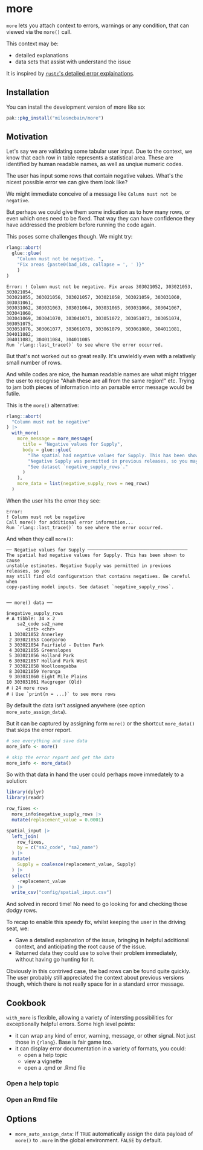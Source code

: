 
# more

<!-- badges: start -->
<!-- badges: end -->

`more` lets you attach context to errors, warnings or any condition, that can viewed via the `more()` call.

This context may be:

  - detailed explanations
  - data sets that assist with understand the issue

It is inspired by [`rustc`'s detailed error explainations](https://rustc-dev-guide.rust-lang.org/diagnostics.html).

## Installation

You can install the development version of more like so:

``` r
pak::pkg_install("milesmcbain/more")
```

## Motivation

Let's say we are validating some tabular user input. Due to the context, we know that each row in table represents a statistical area. These are identified by human readable names, as well as unqiue numeric codes.

The user has input some rows that contain negative values. What's the nicest possible error we can give them look like?

We might immediate conceive of a message like `Column must not be negative`.

But perhaps we could give them some indication as to how many rows, or even which ones need to be fixed. That way they can have confidence they have addressed the problem before running the code again.

This poses some challenges though. We might try:

```r
rlang::abort(
  glue::glue(
    "Column must not be negative. ",
    "Fix areas {paste0(bad_ids, collapse = ', ' )}"
    )
)
```

```
Error: ! Column must not be negative. Fix areas 303021052, 303021053, 303021054,
303021055, 303021056, 303021057, 303021058, 303021059, 303031060, 303031061,
303031062, 303031063, 303031064, 303031065, 303031066, 303041067, 303041068,
303041069, 303041070, 303041071, 303051072, 303051073, 303051074, 303051075,
303051076, 303061077, 303061078, 303061079, 303061080, 304011081, 304011082,
304011083, 304011084, 304011085
Run `rlang::last_trace()` to see where the error occurred.

```

But that's not worked out so great really. It's unwieldly even with a relatively small number of rows.

And while codes are nice, the human readable names are what might trigger the user to recognise "Ahah these are all from the same region!" etc. Trying to jam both pieces of information into an parsable error message would be futile.

This is the `more()` alternative:

```r
rlang::abort(
  "Column must not be negative"
) |>
  with_more(
    more_message = more_message(
      title = "Negative values for Supply",
      body = glue::glue(
        "The spatial had negative values for Supply. This has been shown to cause unstable estimates.\n",
        "Negative Supply was permitted in previous releases, so you may still find old configuration that contains negatives. Be careful when copy-pasting model inputs.\n",
        "See dataset `negative_supply_rows`."
      )
    ),
    more_data = list(negative_supply_rows = neg_rows)
  )

```

When the user hits the error they see:

```
Error:
! Column must not be negative
Call more() for additional error information...
Run `rlang::last_trace()` to see where the error occurred.
```

And when they call `more()`:

```
── Negative values for Supply ─────────────────────────────────────
The spatial had negative values for Supply. This has been shown to cause
unstable estimates. Negative Supply was permitted in previous releases, so you
may still find old configuration that contains negatives. Be careful when
copy-pasting model inputs. See dataset `negative_supply_rows`.


── more() data ──

$negative_supply_rows
# A tibble: 34 × 2
    sa2_code sa2_name
       <int> <chr>
 1 303021052 Annerley
 2 303021053 Coorparoo
 3 303021054 Fairfield - Dutton Park
 4 303021055 Greenslopes
 5 303021056 Holland Park
 6 303021057 Holland Park West
 7 303021058 Woolloongabba
 8 303021059 Yeronga
 9 303031060 Eight Mile Plains
10 303031061 Macgregor (Qld)
# ℹ 24 more rows
# ℹ Use `print(n = ...)` to see more rows
```

By default the data isn't assigned anywhere (see option `more_auto_assign_data`).

But it can be captured by assigning form `more()` or the shortcut `more_data()` that skips the error report.

```r
# see everything and save data
more_info <- more()

# skip the error report and get the data
more_info <- more_data()
```

So with that data in hand the user could perhaps move immedately to a solution:

```r
library(dplyr)
library(readr)

row_fixes <-
  more_info$negative_supply_rows |>
  mutate(replacement_value = 0.0001)

spatial_input |>
  left_join(
    row_fixes,
    by = c("sa2_code", "sa2_name")
  ) |>
  mutate(
    Supply = coalesce(replacement_value, Supply)
  ) |>
  select(
    -replacement_value
  ) |>
  write_csv("config/spatial_input.csv")
```

And solved in record time! No need to go looking for and checking those dodgy rows.

To recap to enable this speedy fix, whilst keeping the user in the driving seat, we:

  - Gave a detailed explanation of the issue, bringing in helpful additional context, and anticipating the root cause of the issue.
  - Returned data they could use to solve their problem immediately, without having go hunting for it.

Obviously in this contrived case, the bad rows can be found quite quickly. The user probably still appreciated the context about previous versions though, which there is not really space for in a standard error message.

## Cookbook

`with_more` is flexible, allowing a variety of intersting possibilities for exceptionally helpful errors. Some high level points:

- it can wrap any kind of error, warning, message, or other signal. Not just those in `{rlang}`. Base is fair game too.
- it can display error documentation in a variety of formats, you could:
  - open a help topic
  - view a vignette
  - open a .qmd or .Rmd file


### Open a help topic

### Open an Rmd file


## Options

  - `more_auto_assign_data`: If `TRUE` automatically assign the data payload of `more()` to `.more` in the global environment. `FALSE` by default.

